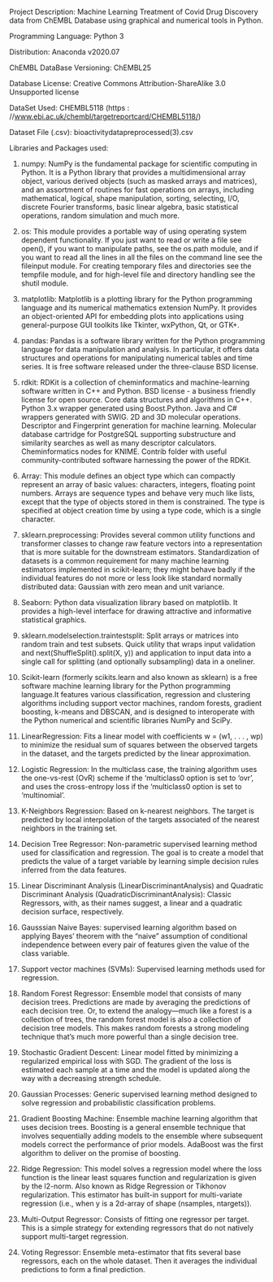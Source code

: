 Project Description: Machine Learning Treatment of Covid Drug 
Discovery data from ChEMBL Database using graphical and numerical
tools in Python.

Programming Language: Python 3

Distribution: Anaconda v2020.07

ChEMBL DataBase Versioning: ChEMBL25

Database License: Creative Commons Attribution-ShareAlike 3.0
Unsupported license

DataSet Used: CHEMBL5118
(https : //www.ebi.ac.uk/chembl/targetreportcard/CHEMBL5118/)

Dataset File (.csv): bioactivitydatapreprocessed(3).csv

Libraries and Packages used:
1. numpy: NumPy is the fundamental package for scientific computing
in Python. It is a Python library that provides a multidimensional
array object, various derived objects (such as masked arrays and
matrices), and an assortment of routines for fast operations on
arrays, including mathematical, logical, shape manipulation, sorting,
selecting, I/O, discrete Fourier transforms, basic linear algebra, basic
statistical operations, random simulation and much more.

2. os: This module provides a portable way of using operating system
dependent functionality. If you just want to read or write a file see
open(), if you want to manipulate paths, see the os.path module, and
if you want to read all the lines in all the files on the command line
see the fileinput module. For creating temporary files and directories
see the tempfile module, and for high-level file and directory handling
see the shutil module.

3. matplotlib: Matplotlib is a plotting library for the Python
programming language and its numerical mathematics extension
NumPy. It provides an object-oriented API for embedding plots into
applications using general-purpose GUI toolkits like Tkinter,
wxPython, Qt, or GTK+.

4. pandas: Pandas is a software library written for the Python
programming language for data manipulation and analysis. In
particular, it offers data structures and operations for manipulating
numerical tables and time series. It is free software released under
the three-clause BSD license.


5. rdkit: RDKit is a collection of cheminformatics and machine-learning
software written in C++ and Python. BSD license - a business
friendly license for open source. Core data structures and algorithms
in C++. Python 3.x wrapper generated using Boost.Python. Java
and C# wrappers generated with SWIG. 2D and 3D molecular
operations. Descriptor and Fingerprint generation for machine
learning. Molecular database cartridge for PostgreSQL supporting
substructure and similarity searches as well as many descriptor
calculators. Cheminformatics nodes for KNIME. Contrib folder with
useful community-contributed software harnessing the power of the
RDKit.

6. Array: This module defines an object type which can compactly
represent an array of basic values: characters, integers, floating point
numbers. Arrays are sequence types and behave very much like lists,
except that the type of objects stored in them is constrained. The
type is specified at object creation time by using a type code, which
is a single character.

7. sklearn.preprocessing: Provides several common utility functions and
transformer classes to change raw feature vectors into a
representation that is more suitable for the downstream estimators.
Standardization of datasets is a common requirement for many
machine learning estimators implemented in scikit-learn; they might
behave badly if the individual features do not more or less look like
standard normally distributed data: Gaussian with zero mean and
unit variance.

8. Seaborn: Python data visualization library based on matplotlib. It
provides a high-level interface for drawing attractive and informative
statistical graphics.

9. sklearn.modelselection.traintestsplit: Split arrays or matrices into
random train and test subsets. Quick utility that wraps input
validation and next(ShuffleSplit().split(X, y)) and application to
input data into a single call for splitting (and optionally
subsampling) data in a oneliner.

10. Scikit-learn (formerly scikits.learn and also known as sklearn) is a
free software machine learning library for the Python programming
language.It features various classification, regression and clustering
algorithms including support vector machines, random forests,
gradient boosting, k-means and DBSCAN, and is designed to
interoperate with the Python numerical and scientific libraries
NumPy and SciPy.

11. LinearRegression: Fits a linear model with coefficients
w = (w1, . . . , wp) to minimize the residual sum of squares between
the observed targets in the dataset, and the targets predicted by the
linear approximation.

12. Logistic Regression: In the multiclass case, the training algorithm
uses the one-vs-rest (OvR) scheme if the ‘multiclass0 option is set to
‘ovr’, and uses the cross-entropy loss if the ‘multiclass0 option is set
to ‘multinomial’.

13. K-Neighbors Regression: Based on k-nearest neighbors. The target is
predicted by local interpolation of the targets associated of the
nearest neighbors in the training set.

14. Decision Tree Regressor: Non-parametric supervised learning method
used for classification and regression. The goal is to create a model
that predicts the value of a target variable by learning simple
decision rules inferred from the data features.

15. Linear Discriminant Analysis (LinearDiscriminantAnalysis) and
Quadratic Discriminant Analysis (QuadraticDiscriminantAnalysis):
Classic Regressors, with, as their names suggest, a linear and a
quadratic decision surface, respectively.

16. Gausssian Naive Bayes: supervised learning algorithm based on
applying Bayes’ theorem with the “naive” assumption of conditional
independence between every pair of features given the value of the
class variable.

17. Support vector machines (SVMs): Supervised learning methods used
for regression.

18. Random Forest Regressor: Ensemble model that consists of many
decision trees. Predictions are made by averaging the predictions of
each decision tree. Or, to extend the analogy—much like a forest is a
collection of trees, the random forest model is also a collection of
decision tree models. This makes random forests a strong modeling
technique that’s much more powerful than a single decision tree.

19. Stochastic Gradient Descent: Linear model fitted by minimizing a
regularized empirical loss with SGD. The gradient of the loss is
estimated each sample at a time and the model is updated along the
way with a decreasing strength schedule.

20. Gaussian Processes: Generic supervised learning method designed to
solve regression and probabilistic classification problems.

21. Gradient Boosting Machine: Ensemble machine learning algorithm
that uses decision trees. Boosting is a general ensemble technique
that involves sequentially adding models to the ensemble where
subsequent models correct the performance of prior models.
AdaBoost was the first algorithm to deliver on the promise of
boosting.

22. Ridge Regression: This model solves a regression model where the
loss function is the linear least squares function and regularization is
given by the l2-norm. Also known as Ridge Regression or Tikhonov
regularization. This estimator has built-in support for multi-variate
regression (i.e., when y is a 2d-array of shape (nsamples, ntargets)).

23. Multi-Output Regressor: Consists of fitting one regressor per target.
This is a simple strategy for extending regressors that do not
natively support multi-target regression.

24. Voting Regressor: Ensemble meta-estimator that fits several base
regressors, each on the whole dataset. Then it averages the
individual predictions to form a final prediction.
